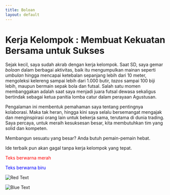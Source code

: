 ```yaml
---
title: Boloan
layout: default
---
```


# Kerja Kelompok : Membuat Kekuatan Bersama untuk Sukses
Sejak kecil, saya sudah akrab dengan kerja kelompok. Saat SD, saya gemar _boloan_ dalam berbagai aktivitas, baik itu mengumpulkan mainan seperti _umbulan_ hingga mencapai ketebalan sepanjang lebih dari 10 meter, mengoleksi kelereng sampai lebih dari 1.000 butir, _tazos_ sampai 100 biji lebih, maupun bermain sepak bola dan futsal. Salah satu momen membanggakan adalah saat saya menjadi juara futsal dewasa sekaligus bertindak sebagai ketua panitia lomba catur dalam perayaan Agustusan.

Pengalaman ini membentuk pemahaman saya tentang pentingnya kolaborasi. Maka tak heran, hingga kini saya selalu bersemangat mengajak dan menginspirasi orang lain untuk bekerja sama, terutama di dunia trading. Saya percaya, untuk meraih kesuksesan besar, kita membutuhkan tim yang solid dan kompeten.

Membangun sesuatu yang besar? Anda butuh pemain-pemain hebat.

Ide terbaik pun akan gagal tanpa kerja kelompok yang tepat.

<span style="color:red">Teks berwarna merah</span>  

<span style="color:blue">Teks berwarna biru</span>

![Red Text](https://img.shields.io/badge/Teks-Merah-red)  

![Blue Text](https://img.shields.io/badge/Teks-Biru-blue)

